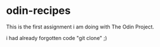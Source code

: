 # odin-recipes
This is the first assignment i am doing with The Odin Project.

i had already forgotten code "git clone" ;)

